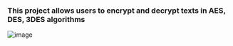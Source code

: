 ### This project allows users to encrypt and decrypt texts in AES, DES, 3DES algorithms
![image](https://github.com/rukiyeaydin/metinSifreleme/assets/86829926/53d93b65-1335-49b2-94bf-d3ce5c5cef73)

